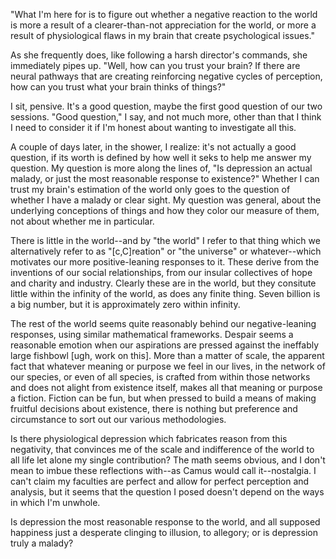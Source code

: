 "What I'm here for is to figure out whether a negative reaction to the world is more a result of a clearer-than-not appreciation for the world, or more a result of physiological flaws in my brain that create psychological issues."

As she frequently does, like following a harsh director's commands, she immediately pipes up. "Well, how can you trust your brain? If there are neural pathways that are creating reinforcing negative cycles of perception, how can you trust what your brain thinks of things?"

I sit, pensive. It's a good question, maybe the first good question of our two sessions. "Good question," I say, and not much more, other than that I think I need to consider it if I'm honest about wanting to investigate all this.

A couple of days later, in the shower, I realize: it's not actually a good question, if its worth is defined by how well it seks to help me answer my question. My question is more along the lines of, "Is depression an actual malady, or just the most reasonable response to existence?" Whether I can trust my brain's estimation of the world only goes to the question of whether I have a malady or clear sight. My question was general, about the underlying conceptions of things and how they color our measure of them, not about whether me in particular.

There is little in the world--and by "the world" I refer to that thing which we alternatively refer to as "[c,C]reation" or "the universe" or whatever--which motivates our more positive-leaning responses to it. These derive from the inventions of our social relationships, from our insular collectives of hope and charity and industry. Clearly these are in the world, but they consitute little within the infinity of the world, as does any finite thing. Seven billion is a big number, but it is approximately zero within infinity.

The rest of the world seems quite reasonably behind our negative-leaning responses, using similar mathematical frameworks. Despair seems a reasonable emotion when our aspirations are pressed against the ineffably large fishbowl [ugh, work on this]. More than a matter of scale, the apparent fact that whatever meaning or purpose we feel in our lives, in the network of our species, or even of all species, is crafted from within those networks and does not alight from existence itself, makes all that meaning or purpose a fiction. Fiction can be fun, but when pressed to build a means of making fruitful decisions about existence, there is nothing but preference and circumstance to sort out our various methodologies.

Is there physiological depression which fabricates reason from this negativity, that convinces me of the scale and indifference of the world to all life let alone my single contribution? The math seems obvious, and I don't mean to imbue these reflections with--as Camus would call it--nostalgia. I can't claim my faculties are perfect and allow for perfect perception and analysis, but it seems that the question I posed doesn't depend on the ways in which I'm unwhole.

Is depression the most reasonable response to the world, and all supposed happiness just a desperate clinging to illusion, to allegory; or is depression truly a malady?
